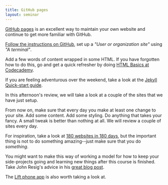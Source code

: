 ```yaml
---
title: GitHub pages
layout: seminar
---
```


[GitHub pages](https://pages.github.com/) is an excellent way to maintain your own website and continue to get more familiar with GitHub.

[Follow the instructions on GitHub](https://pages.github.com/), set up a *"User or organization site"* using *"A terminal"*.

Add a few words of content wrapped in some HTML. If you have forgotten how to do this, go and get a quick refresher by doing [HTML Basics at Codecademy](http://www.codecademy.com/tracks/web).

If you are feeling adventurous over the weekend, take a look at the [Jekyll Quick-start guide](http://jekyllrb.com/docs/quickstart/).

In this afternoon's review, we will take a look at a couple of the sites that we have just setup.

From now on, make sure that every day you make at least one change to your site. Add some content. Add some styling. Do anything that takes your fancy. A small tweak is better than nothing at all. We will review a couple of sites every day.

For inspiration, take a look at [180 websites in 180 days](http://jenniferdewalt.com/), but the important thing is not to do something amazing--just make sure that you do *something*.

You might want to make this way of working a model for how to keep your side-projects going and learning new things after this course is finished. Take John Resig's advice in his [great blog post](http://ejohn.org/blog/write-code-every-day/).

The [Lift phone app](https://lift.do/) is also worth taking a look at.